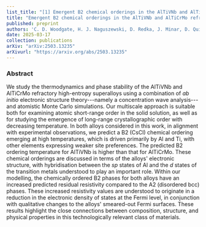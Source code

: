 ```yaml
---
list_title: "[1] Emergent B2 chemical orderings in the AlTiVNb and AlTiCrMo refractory high-entropy superalloys studied via first-principles theory and atomistic modelling"
title: "Emergent B2 chemical orderings in the AlTiVNb and AlTiCrMo refractory high-entropy superalloys studied via first-principles theory and atomistic modelling"
published: preprint
authors: 'C. D. Woodgate, H. J. Naguszewski, D. Redka, J. Minar, D. Quigley, J. B. Staunton'
date: 2025-03-17
collection: publications
arXiv: "arXiv:2503.13235"
arXivurl: "https://arxiv.org/abs/2503.13235"
---
```


<h3>Abstract</h3>
We study the thermodynamics and phase stability of the AlTiVNb and AlTiCrMo refractory high-entropy superalloys using a combination of <i>ab initio</i> electronic structure theory---namely a concentration wave analysis---and atomistic Monte Carlo simulations.  Our multiscale approach is suitable both for examining atomic short-range order in the solid solution, as well as for studying the emergence of long-range crystallographic order with decreasing temperature.  In both alloys considered in this work, in alignment with experimental observations, we predict a B2 (CsCl) chemical ordering emerging at high temperatures, which is driven primarily by Al and Ti, with other elements expressing weaker site preferences.  The predicted B2 ordering temperature for AlTiVNb is higher than that for AlTiCrMo.  These chemical orderings are discussed in terms of the alloys' electronic structure, with hybridisation between the <i>sp</i> states of Al and the <i>d</i> states of the transition metals understood to play an important role.  Within our modelling, the chemically ordered B2 phases for both alloys have an increased predicted residual resistivity compared to the A2 (disordered bcc) phases. These increased resistivity values are understood to originate in a reduction in the electronic density of states at the Fermi level, in conjunction with qualitative changes to the alloys' smeared-out Fermi surfaces.  These results highlight the close connections between composition, structure, and physical properties in this technologically relevant class of materials.
